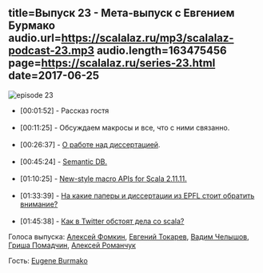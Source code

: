 title=Выпуск 23 - Мета-выпуск c Евгением Бурмако
audio.url=https://scalalaz.ru/mp3/scalalaz-podcast-23.mp3
audio.length=163475456
page=https://scalalaz.ru/series-23.html
date=2017-06-25
----
![episode 23](https://scalalaz.ru/img/episode23.png)


<ul>
  <li>[00:01:52] - Рассказ гостя</li>
  </br>
  <li>[00:11:25] - Обсуждаем макросы и все, что с ними связанно.</li>
  </br>
  <li>[00:26:37] - <a href="https://infoscience.epfl.ch/record/226166">О работе над диссертацией</a>.</li>
  </br>
  <li>[00:45:24] - <a href="https://www.youtube.com/watch?v=FDtoQbn9ueU">Semantic DB.</a></li>
  </br>
  <li>[01:10:25] - <a href="https://github.com/scalamacros/scalamacros/pull/1">New-style macro APIs for Scala 2.11.11.</a></li>
  </br>
  <li>[01:33:39] - <a href="https://lamp.epfl.ch/publications">На какие паперы и диссертации из EPFL стоит обратить внимание?</a></li>
  </br>
  <li>[01:45:38] - <a href="https://twitter.com/coldenzero/status/870213350231298048">Как в Twitter обстоят дела со scala?</a></li>
</ul>


Голоса выпуска: [Алексей Фомкин](https://github.com/fomkin/korolev), [Евгений Токарев](https://github.com/strobe),
[Вадим Челышов](https://github.com/dos65), [Гриша Помадчин](https://github.com/pomadchin), [Алексей Романчук](https://github.com/13h3r)

Гость: [Eugene Burmako](https://github.com/xeno-by)
